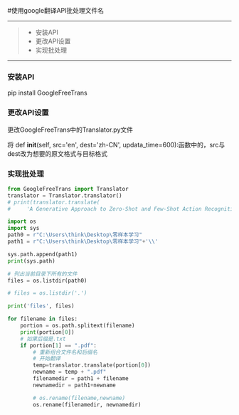 #使用google翻译API批处理文件名

---

> * 安装API
> * 更改API设置
> * 实现批处理

---

### 安装API

 pip install GoogleFreeTrans

### 更改API设置

更改GoogleFreeTrans中的Translator.py文件

将 def __init__(self, src='en', dest='zh-CN', updata_time=600):函数中的，src与dest改为想要的原文格式与目标格式

### 实现批处理

```python
from GoogleFreeTrans import Translator
translator = Translator.translator()
# print(translator.translate(
#     'A Generative Approach to Zero-Shot and Few-Shot Action Recognition'))

import os
import sys
path0 = r"C:\Users\think\Desktop\零样本学习"
path1 = r"C:\Users\think\Desktop\零样本学习"+'\\'

sys.path.append(path1)
print(sys.path)

# 列出当前目录下所有的文件
files = os.listdir(path0)

# files = os.listdir('.')

print('files', files)

for filename in files:
    portion = os.path.splitext(filename)
    print(portion[0])
    # 如果后缀是.txt
    if portion[1] == ".pdf":
        # 重新组合文件名和后缀名
        # 开始翻译
        temp=translator.translate(portion[0])
        newname = temp + ".pdf"
        filenamedir = path1 + filename
        newnamedir = path1+newname

        # os.rename(filename,newname)
        os.rename(filenamedir, newnamedir)

```

